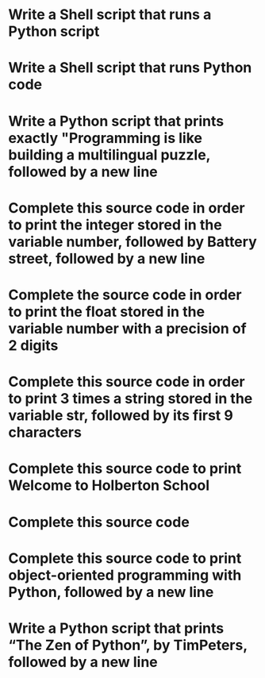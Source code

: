 # Write a Shell script that runs a Python script
# Write a Shell script that runs Python code
# Write a Python script that prints exactly "Programming is like building a multilingual puzzle, followed by a new line
# Complete this source code in order to print the integer stored in the variable number, followed by Battery street, followed by a new line
# Complete the source code in order to print the float stored in the variable number with a precision of 2 digits
# Complete this source code in order to print 3 times a string stored in the variable str, followed by its first 9 characters
# Complete this source code to print Welcome to Holberton School
# Complete this source code
# Complete this source code to print object-oriented programming with Python, followed by a new line
# Write a Python script that prints “The Zen of Python”, by TimPeters, followed by a new line


